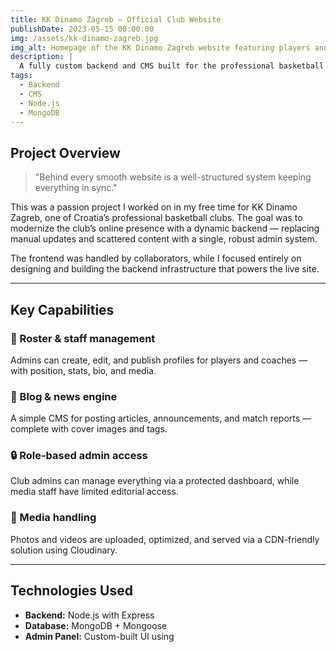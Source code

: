 ```yaml
---
title: KK Dinamo Zagreb – Official Club Website
publishDate: 2023-05-15 00:00:00
img: /assets/kk-dinamo-zagreb.jpg
img_alt: Homepage of the KK Dinamo Zagreb website featuring players and blog highlights
description: |
  A fully custom backend and CMS built for the professional basketball club KK Dinamo Zagreb — enabling seamless management of players, coaches, and club content.
tags:
  - Backend
  - CMS
  - Node.js
  - MongoDB
---
```


## Project Overview

> "Behind every smooth website is a well-structured system keeping everything in sync."

This was a passion project I worked on in my free time for KK Dinamo Zagreb, one of Croatia’s professional basketball clubs. The goal was to modernize the club’s online presence with a dynamic backend — replacing manual updates and scattered content with a single, robust admin system.

The frontend was handled by collaborators, while I focused entirely on designing and building the backend infrastructure that powers the live site.

---

## Key Capabilities

### 👥 Roster & staff management

Admins can create, edit, and publish profiles for players and coaches — with position, stats, bio, and media.

### 📝 Blog & news engine

A simple CMS for posting articles, announcements, and match reports — complete with cover images and tags.

### 🔒 Role-based admin access

Club admins can manage everything via a protected dashboard, while media staff have limited editorial access.

### 📂 Media handling

Photos and videos are uploaded, optimized, and served via a CDN-friendly solution using Cloudinary.

---

## Technologies Used

- **Backend:** Node.js with Express
- **Database:** MongoDB + Mongoose
- **Admin Panel:** Custom-built UI using
